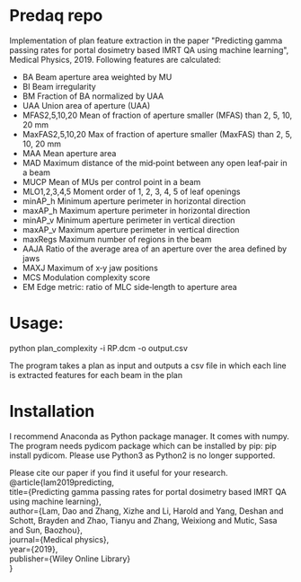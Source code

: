 # Predaq repo
Implementation of plan feature extraction in the paper "Predicting gamma passing rates for portal dosimetry based IMRT QA using machine learning", Medical Physics, 2019. Following features are calculated:


- BA	Beam aperture area weighted by MU
- BI	Beam irregularity
- BM	Fraction of BA normalized by UAA
- UAA	Union area of aperture (UAA)
- MFAS2,5,10,20	Mean of fraction of aperture smaller (MFAS) than 2, 5, 10, 20 mm
- MaxFAS2,5,10,20	Max of fraction of aperture smaller (MaxFAS) than 2, 5, 10, 20 mm
- MAA	Mean aperture area
- MAD	Maximum distance of the mid‐point between any open leaf‐pair in a beam
- MUCP	Mean of MUs per control point in a beam
- MLO1,2,3,4,5	Moment order of 1, 2, 3, 4, 5 of leaf openings
- minAP_h	Minimum aperture perimeter in horizontal direction
- maxAP_h	Maximum aperture perimeter in horizontal direction
- minAP_v	Minimum aperture perimeter in vertical direction
- maxAP_v	Maximum aperture perimeter in vertical direction
- maxRegs	Maximum number of regions in the beam
- AAJA	Ratio of the average area of an aperture over the area defined by jaws
- MAXJ	Maximum of x‐y jaw positions
- MCS	Modulation complexity score
- EM	Edge metric: ratio of MLC side‐length to aperture area

# Usage:
python plan_complexity -i RP.dcm -o output.csv

The program takes a plan as input and outputs a csv file in which each line is extracted features for each beam in the plan  

# Installation
I recommend Anaconda as Python package manager. It comes with numpy. The program needs pydicom package which can be installed by pip: pip install pydicom. Please use Python3 as Python2 is no longer supported.

Please cite our paper if you find it useful for your research.  
@article{lam2019predicting,  
  title={Predicting gamma passing rates for portal dosimetry based IMRT QA using machine learning},  
  author={Lam, Dao and Zhang, Xizhe and Li, Harold and Yang, Deshan and Schott, Brayden and Zhao, Tianyu and Zhang, Weixiong and Mutic, Sasa and Sun, Baozhou},  
  journal={Medical physics},  
  year={2019},  
  publisher={Wiley Online Library}  
}
